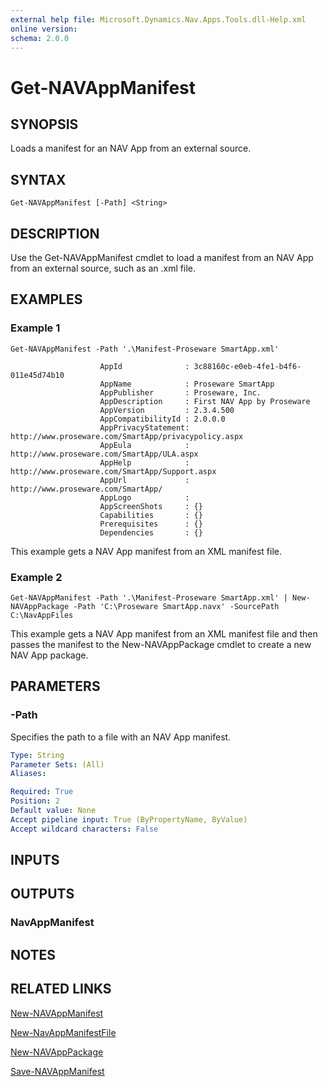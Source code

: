 ```yaml
---
external help file: Microsoft.Dynamics.Nav.Apps.Tools.dll-Help.xml
online version:
schema: 2.0.0
---
```


# Get-NAVAppManifest

## SYNOPSIS
Loads a manifest for an NAV App from an external source.

## SYNTAX

```
Get-NAVAppManifest [-Path] <String>
```

## DESCRIPTION
Use the Get-NAVAppManifest cmdlet to load a manifest from an NAV App from an external source, such as an .xml file.

## EXAMPLES

### Example 1
```
Get-NAVAppManifest -Path '.\Manifest-Proseware SmartApp.xml'

                    AppId              : 3c88160c-e0eb-4fe1-b4f6-011e45d74b10
                    AppName            : Proseware SmartApp
                    AppPublisher       : Proseware, Inc.
                    AppDescription     : First NAV App by Proseware
                    AppVersion         : 2.3.4.500
                    AppCompatibilityId : 2.0.0.0
                    AppPrivacyStatement: http://www.proseware.com/SmartApp/privacypolicy.aspx
                    AppEula            : http://www.proseware.com/SmartApp/ULA.aspx
                    AppHelp            : http://www.proseware.com/SmartApp/Support.aspx
                    AppUrl             : http://www.proseware.com/SmartApp/
                    AppLogo            :
                    AppScreenShots     : {}
                    Capabilities       : {}
                    Prerequisites      : {}
                    Dependencies       : {}
```

This example gets a NAV App manifest from an XML manifest file.

### Example 2
```
Get-NAVAppManifest -Path '.\Manifest-Proseware SmartApp.xml' | New-NAVAppPackage -Path 'C:\Proseware SmartApp.navx' -SourcePath C:\NavAppFiles
```

This example gets a NAV App manifest from an XML manifest file and then passes the manifest to the New-NAVAppPackage cmdlet to create a new NAV App package.

## PARAMETERS

### -Path
Specifies the path to a file with an NAV App manifest.

```yaml
Type: String
Parameter Sets: (All)
Aliases:

Required: True
Position: 2
Default value: None
Accept pipeline input: True (ByPropertyName, ByValue)
Accept wildcard characters: False
```

## INPUTS

## OUTPUTS

### NavAppManifest

## NOTES
## RELATED LINKS
[New-NAVAppManifest](New-NAVAppManifest.md)

[New-NavAppManifestFile](New-NAVAppManifestFile.md)  

[New-NAVAppPackage](New-NAVAppPackage.md)  

[Save-NAVAppManifest](Save-NAVAppManifest.md)
